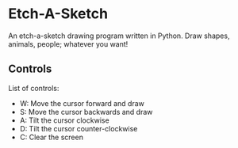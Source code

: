 # Etch-A-Sketch
An etch-a-sketch drawing program written in Python. Draw shapes, animals, people; whatever you want!

## Controls
List of controls:

* W: Move the cursor forward and draw
* S: Move the cursor backwards and draw
* A: Tilt the cursor clockwise
* D: Tilt the cursor counter-clockwise
* C: Clear the screen